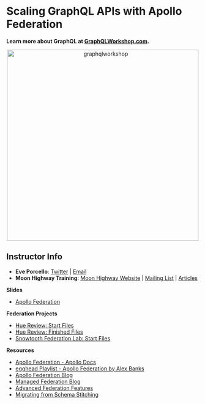 # Scaling GraphQL APIs with Apollo Federation

**Learn more about GraphQL at [GraphQLWorkshop.com](https://graphqlworkshop.com).**
<p align="center"><img src="https://pbs.twimg.com/media/EoHpoePUcAEpqxo?format=jpg&name=900x900" width="500" alt="graphqlworkshop"/></p>

## Instructor Info

- **Eve Porcello**: [Twitter](https://twitter.com/eveporcello) | [Email](mailto:eve@moonhighway.com)
- **Moon Highway Training**: [Moon Highway Website](https://www.moonhighway.com) | [Mailing List](http://bit.ly/moonhighway) | [Articles](https://www.moonhighway.com/articles)

**Slides**

- [Apollo Federation](https://slides.com/moonhighway/apollo-federation/)

**Federation Projects**

- [Hue Review: Start Files](https://github.com/graphqlworkshop/hue-review-activity)
- [Hue Review: Finished Files](https://github.com/graphqlworkshop/hue-review-activity/tree/complete)
- [Snowtooth Federation Lab: Start Files](https://github.com/graphqlworkshop/snowtooth-federation-lab)

**Resources**

- [Apollo Federation - Apollo Docs](https://www.apollographql.com/docs/apollo-server/federation/introduction/)
- [egghead Playlist - Apollo Federation by Alex Banks](https://egghead.io/playlists/getting-started-with-apollo-federation-60ad0165)
- [Apollo Federation Blog](https://blog.apollographql.com/apollo-federation-f260cf525d21)
- [Managed Federation Blog](https://blog.apollographql.com/announcing-managed-federation-265c9f0bc88e)
- [Advanced Federation Features](https://www.apollographql.com/docs/apollo-server/federation/advanced-features/)
- [Migrating from Schema Stitching](https://www.apollographql.com/docs/apollo-server/federation/migrating-from-stitching/)
